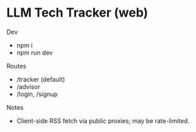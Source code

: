 # LLM Tech Tracker (web)

Dev
- npm i
- npm run dev

Routes
- /tracker (default)
- /advisor
- /login, /signup

Notes
- Client-side RSS fetch via public proxies; may be rate-limited.

